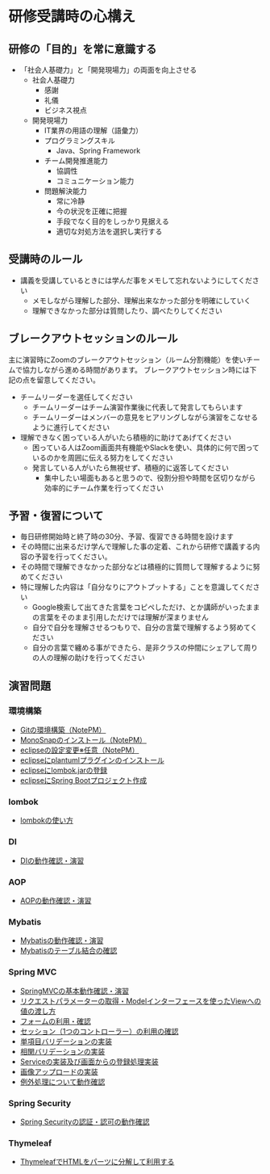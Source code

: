 # 研修受講時の心構え

## 研修の「目的」を常に意識する

- 「社会人基礎力」と「開発現場力」の両面を向上させる
	- 社会人基礎力
		- 感謝
		- 礼儀
		- ビジネス視点
	- 開発現場力
		- IT業界の用語の理解（語彙力）
		- プログラミングスキル
			- Java、Spring Framework
		- チーム開発推進能力
			- 協調性
			- コミュニケーション能力
		- 問題解決能力
			- 常に冷静
			- 今の状況を正確に把握
			- 手段でなく目的をしっかり見据える
			- 適切な対処方法を選択し実行する

## 受講時のルール

- 講義を受講しているときには学んだ事をメモして忘れないようにしてください
	- メモしながら理解した部分、理解出来なかった部分を明確にしていく
	- 理解できなかった部分は質問したり、調べたりしてください

## ブレークアウトセッションのルール

主に演習時にZoomのブレークアウトセッション（ルーム分割機能）を使いチームで協力しながら進める時間があります。
ブレークアウトセッション時には下記の点を留意してください。

- チームリーダーを選任してください
	- チームリーダーはチーム演習作業後に代表して発言してもらいます
	- チームリーダーはメンバーの意見をヒアリングしながら演習をこなせるように進行してください
- 理解できなく困っている人がいたら積極的に助けてあげてください
	- 困っている人はZoom画面共有機能やSlackを使い、具体的に何で困っているのかを周囲に伝える努力をしてください
	- 発言している人がいたら無視せず、積極的に返答してください
		- 集中したい場面もあると思うので、役割分担や時間を区切りながら効率的にチーム作業を行ってください

## 予習・復習について

- 毎日研修開始時と終了時の30分、予習、復習できる時間を設けます
- その時間に出来るだけ学んで理解した事の定着、これから研修で講義する内容の予習を行ってください。
- その時間で理解できなかった部分などは積極的に質問して理解するように努めてください
- 特に理解した内容は「自分なりにアウトプットする」ことを意識してください
	- Google検索して出てきた言葉をコピペしただけ、とか講師がいったままの言葉をそのまま引用しただけでは理解が深まりません
	- 自分で自分を理解させるつもりで、自分の言葉で理解するよう努めてください
	- 自分の言葉で纏める事ができたら、是非クラスの仲間にシェアして周りの人の理解の助けを行ってください

## 演習問題

### 環境構築

- [Gitの環境構築（NotePM）](https://fullness.notepm.jp/page/7e5c0b0c53)
- [MonoSnapのインストール（NotePM）](https://fullness.notepm.jp/page/ce6ba893dc)
- [eclipseの設定変更※任意（NotePM）](https://fullness.notepm.jp/page/6764506150)
- [eclipseにplantumlプラグインのインストール](https://fullness.notepm.jp/page/15e3998722)
- [eclipseにlombok.jarの登録](eclipse-lombok-install.md)
- [eclipseにSpring Bootプロジェクト作成](new-spring-project.md)

### lombok

- [lombokの使い方](lombok-usage.md)

### DI

- [DIの動作確認・演習](di.md)

### AOP

- [AOPの動作確認・演習](aop.md)

### Mybatis

- [Mybatisの動作確認・演習](mybatis.md)
- [Mybatisのテーブル結合の確認](mybatis-join.md)

### Spring MVC

- [SpringMVCの基本動作確認・演習](mvc-basic.md)
- [リクエストパラメーターの取得・Modelインターフェースを使ったViewへの値の渡し方](mvc-parametor.md)
- [フォームの利用・確認](mvc-form.md)
- [セッション（1つのコントローラー）の利用の確認](mvc-session.md)
- [単項目バリデーションの実装](mvc-validate.md)
- [相関バリデーションの実装](mvc-validate-multi.md)
- [Serviceの実装及び画面からの登録処理実装](mvc-service.md)
- [画像アップロードの実装](image-upload.md)
- [例外処理について動作確認](exception.md)

### Spring Security

- [Spring Securityの認証・認可の動作確認](spring-security.md)

### Thymeleaf

- [ThymeleafでHTMLをパーツに分解して利用する](thymeleaf-fragment.md)